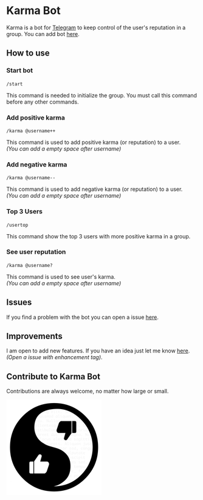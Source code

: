 # Karma Bot

Karma is a bot for [Telegram](https://telegram.org/) to keep control of the user's reputation in a group. You can add bot [here](https://storebot.me/bot/bestuserbot).

## How to use

### Start bot
```
/start
```
This command is needed to initialize the group. You must call this command before any other commands.

### Add positive karma
```
/karma @username++
```

This command is used to add positive karma (or reputation) to a user.   
*(You can add a empty space after username)*

### Add negative karma
```
/karma @username--
```

This command is used to add negative karma (or reputation) to a user.  
*(You can add a empty space after username)*

### Top 3 Users
```
/usertop
```

This command show the top 3 users with more positive karma in a group.

### See user reputation
```
/karma @username?
```

This command is used to see user's karma.  
*(You can add a empty space after username)*

## Issues
If you find a problem with the bot you can open a issue [here](https://github.com/franexposito/karma-bot-telegram/issues).

## Improvements
I am open to add new features. If you have an idea just let me know [here](https://github.com/franexposito/karma-bot-telegram/issues).  
*(Open a issue with enhancement tag)*.

## Contribute to Karma Bot
Contributions are always welcome, no matter how large or small.

<img src="./icon.png" align="left" height="250" width="250" >
